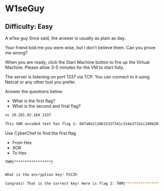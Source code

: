 # W1seGuy
## Difficulty: Easy

A w1se guy 0nce said, the answer is usually as plain as day.

Your friend told me you were wise, but I don't believe them. Can you prove me wrong?

When you are ready, click the Start Machine button to fire up the Virtual Machine. Please allow 3-5 minutes for the VM to start fully.

The server is listening on port 1337 via TCP. You can connect to it using Netcat or any other tool you prefer.

Answer the questions below

- What is the first flag?
- What is the second and final flag?


```bash
nc 10.201.92.164 1337

This XOR encoded text has flag 1: 047a0e211861532f341c154a371b1c240620310b115c3169093c7e3a323d22463a6a1d224a0c2815
```
Use CyberChef to find the first flag
+ From Hex
+ XOR
+ To Hex

`THM{*****************}`
```bash

What is the encryption key? P2CZh

Congrats! That is the correct key! Here is flag 2: THM{*****************}

```
